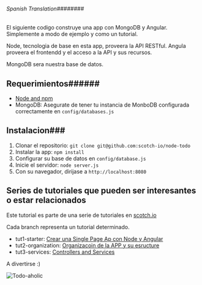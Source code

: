 ###### Spanish Translation########

El siguiente codigo construye una app con MongoDB y Angular. Simplemente a modo de ejemplo y como un tutorial.

Node, tecnologia de base en esta app, proveera la API RESTful. Angula proveera el frontendd y el acceso a la API y sus recursos.

MongoDB sera nuestra base de datos. 

## Requerimientos######
- [Node and npm](http://nodejs.org)
- MongoDB: Asegurate de tener tu instancia de MonboDB configurada correctamente en `config/databases.js`

## Instalacion###


1. Clonar el repositorio: `git clone git@github.com:scotch-io/node-todo`
2. Instalar la app: `npm install`
3. Configurar su base de datos en `config/database.js`
3. Inicie el servidor: `node server.js`
4. Con su navegador, dirijase a `http://localhost:8080`

## Series de tutoriales que pueden ser interesantes o estar relacionados

Este tutorial es parte de una serie de tutoriales en  [scotch.io](http://scotch.io)

Cada branch representa un tutorial determinado.
- tut1-starter: [Crear una Single Page Ap con Node y Angular](http://scotch.io/tutorials/javascript/creating-a-single-page-todo-app-with-node-and-angular)
- tut2-organization: [Organizacoin de la APP y su esructure](https://scotch.io/tutorials/node-and-angular-to-do-app-application-organization-and-structure)
- tut3-services: [Controllers and Services](https://scotch.io/tutorials/node-and-angular-to-do-app-controllers-and-services)

A divertirse :)

![Todo-aholic](http://i.imgur.com/ikyqgrn.png)


